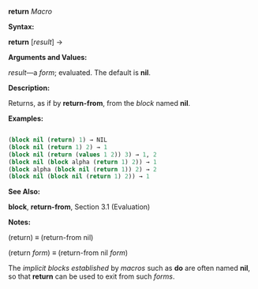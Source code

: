 **return** *Macro* 



**Syntax:** 



**return** [*result*] → 



**Arguments and Values:** 



*result*—a *form*; evaluated. The default is **nil**. 



**Description:** 



Returns, as if by **return-from**, from the *block* named **nil**. 



**Examples:**
```lisp

(block nil (return) 1) → NIL 
(block nil (return 1) 2) → 1 
(block nil (return (values 1 2)) 3) → 1, 2 
(block nil (block alpha (return 1) 2)) → 1 
(block alpha (block nil (return 1)) 2) → 2 
(block nil (block nil (return 1) 2)) → 1 

```
**See Also:** 



**block**, **return-from**, Section 3.1 (Evaluation) 



**Notes:** 



(return) *≡* (return-from nil) 



(return *form*) *≡* (return-from nil *form*) 



The *implicit blocks established* by *macros* such as **do** are often named **nil**, so that **return** can be used to exit from such *forms*. 
